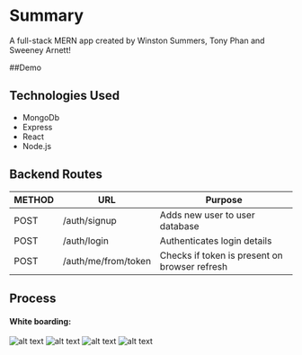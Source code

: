 # Summary
A full-stack MERN app created by Winston Summers, Tony Phan and Sweeney Arnett!

##Demo

## Technologies Used
* MongoDb
* Express
* React
* Node.js

## Backend Routes
METHOD | URL | Purpose
--- | --- | ---
POST | /auth/signup | Adds new user to user database
POST | /auth/login | Authenticates login details
POST | /auth/me/from/token | Checks if token is present on browser refresh

## Process
#### White boarding:
![alt text](https://i.imgur.com/VM5v76jl.png)
![alt text](https://i.imgur.com/RM3dY1bl.png)
![alt text](https://i.imgur.com/HA1nE8Sl.png)
![alt text](https://i.imgur.com/zLla9Tal.png)
